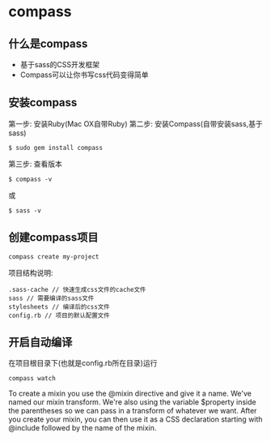 # compass
## 什么是compass
- 基于sass的CSS开发框架
- Compass可以让你书写css代码变得简单

## 安装compass
第一步: 安装Ruby(Mac OX自带Ruby)
第二步: 安装Compass(自带安装sass,基于sass)
```
$ sudo gem install compass
```
第三步: 查看版本
```
$ compass -v
```
或
```
$ sass -v
```

## 创建compass项目
```
compass create my-project
```
项目结构说明:
```
.sass-cache // 快速生成css文件的cache文件
sass // 需要编译的sass文件
stylesheets // 编译后的css文件
config.rb // 项目的默认配置文件
```

## 开启自动编译
在项目根目录下(也就是config.rb所在目录)运行
```
compass watch
```
To create a mixin you use the @mixin directive and give it a name. We've named our mixin transform. We're also using the variable $property inside the parentheses so we can pass in a transform of whatever we want. After you create your mixin, you can then use it as a CSS declaration starting with @include followed by the name of the mixin.